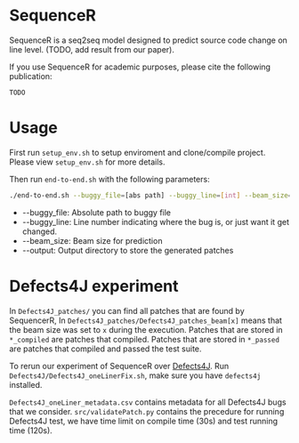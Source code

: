 # SequenceR

SequenceR is a seq2seq model designed to predict source code change on line level. (TODO, add result from our paper).

If you use SequenceR for academic purposes, please cite the following publication:
```
TODO
```

# Usage

First run `setup_env.sh` to setup enviroment and clone/compile project. Please view `setup_env.sh` for more details.

Then run `end-to-end.sh` with the following parameters:
```bash
./end-to-end.sh --buggy_file=[abs path] --buggy_line=[int] --beam_size=[int] --output=[abs path]
```
* --buggy_file: Absolute path to buggy file
* --buggy_line: Line number indicating where the bug is, or just want it get changed.
* --beam_size: Beam size for prediction
* --output: Output directory to store the generated patches

# Defects4J experiment

In `Defects4J_patches/` you can find all patches that are found by SequencerR, In `Defects4J_patches/Defects4J_patches_beam[x]` means that the beam size was set to `x` during the execution. Patches that are stored in `*_compiled` are patches that compiled. Patches that are stored in `*_passed` are patches that compiled and passed the test suite. 

To rerun our experiment of SequenceR over [Defects4J](https://github.com/rjust/defects4j). Run `Defects4J/Defects4J_oneLinerFix.sh`, make sure you have `defects4j` installed.

`Defects4J_oneLiner_metadata.csv` contains metadata for all Defects4J bugs that we consider. `src/validatePatch.py` contains the precedure for running Defects4J test, we have time limit on compile time (30s) and test running time (120s).
